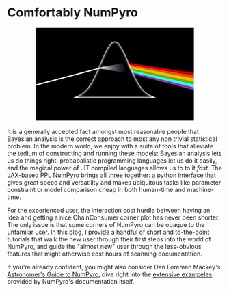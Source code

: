 # Comfortably NumPyro

<p align="center">
  <img width="370" height="217" src="../../images/thumbs/cnpy.jpg">
</p>

It is a generally accepted fact amongst most reasonable people that Bayesian analysis is the correct approach to most any non trivial statistical problem. In the modern world, we enjoy with a suite of tools that alleviate the tedium of constructing and running these models: Bayesian analysis lets us do things right, probabalistic programming languages let us do it easily, and the magical power of JIT compiled languages allows us to to it _fast_. The [JAX](https://github.com/Joshuaalbert/jaxns)-based PPL [NumPyro](num.pyro.ai/) brings all three together: a python interface that gives great speed and versatility and makes ubiquitous tasks like parameter constraint or model comparison cheap in both human-time and machine-time.

For the experienced user, the interaction cost hurdle between having an idea and getting a nice ChainConsumer corner plot has never been shorter. The only issue is that some corners of NumPyro can be opaque to the unfamilar user. In this blog, I provide a handful of short and to-the-point tutorials that walk the new user through their first steps into the world of NumPyro, and guide the "almost new" user through the less-obvious features that might otherwise cost hours of scanning documentation.

If you're already confident, you might also consider Dan Foreman Mackey's [Astronomer's Guide to NumPyro](https://dfm.io/posts/intro-to-numpyro/), dive right into the [extensive exampeles](https://num.pyro.ai/en/stable/) provided by NumPyro's documentation itself.
